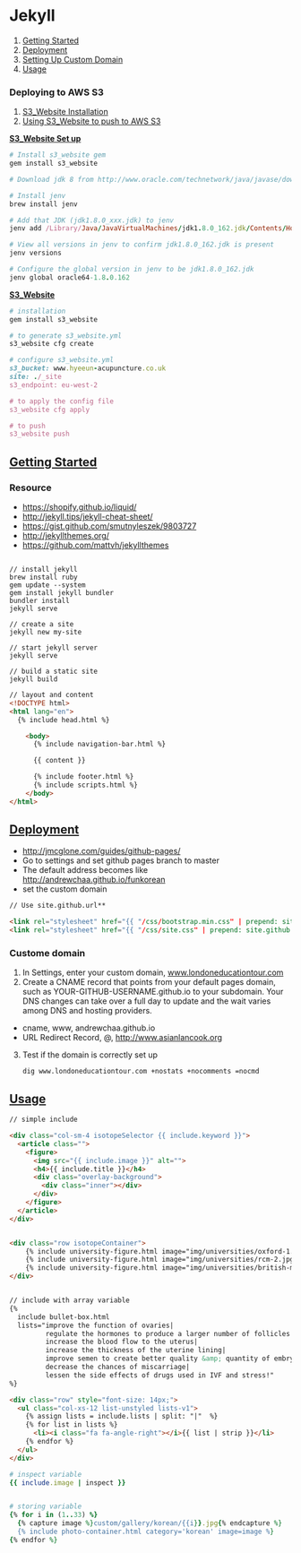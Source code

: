 # Jekyll

1. [Getting Started](#getting-started)
1. [Deployment](#deployment)
1. [Setting Up Custom Domain](#setting-up-custom-domain)
1. [Usage](#usage)

### Deploying to AWS S3

1. [S3_Website Installation](#s3-website-installation)
1. [Using S3_Website to push to AWS S3](#s3-website)

**<a href="#s3-website-installation">S3_Website Set up</a>**

```ruby
# Install s3_website gem
gem install s3_website

# Download jdk 8 from http://www.oracle.com/technetwork/java/javase/downloads/jdk8-downloads-2133151.html and install it

# Install jenv
brew install jenv

# Add that JDK (jdk1.8.0_xxx.jdk) to jenv
jenv add /Library/Java/JavaVirtualMachines/jdk1.8.0_162.jdk/Contents/Home/

# View all versions in jenv to confirm jdk1.8.0_162.jdk is present
jenv versions

# Configure the global version in jenv to be jdk1.8.0_162.jdk
jenv global oracle64-1.8.0.162

```

**<a href="#s3-website">S3_Website</a>**

```ruby
# installation
gem install s3_website

# to generate s3_website.yml
s3_website cfg create

# configure s3_website.yml
s3_bucket: www.hyeeun-acupuncture.co.uk
site: ./_site
s3_endpoint: eu-west-2

# to apply the config file
s3_website cfg apply

# to push
s3_website push
```


## <a href="#getting-started">Getting Started</a>

### Resource

* https://shopify.github.io/liquid/
* http://jekyll.tips/jekyll-cheat-sheet/
* https://gist.github.com/smutnyleszek/9803727
* http://jekyllthemes.org/
* https://github.com/mattvh/jekyllthemes




```

// install jekyll
brew install ruby
gem update --system
gem install jekyll bundler
bundler install
jekyll serve

// create a site
jekyll new my-site

// start jekyll server
jekyll serve

// build a static site
jekyll build
```

```html
// layout and content
<!DOCTYPE html>
<html lang="en">
  {% include head.html %}

    <body>
      {% include navigation-bar.html %}

      {{ content }}

      {% include footer.html %}
      {% include scripts.html %}
    </body>
</html>

```

## <a href="#deployment">Deployment</a>

* http://jmcglone.com/guides/github-pages/
* Go to settings and set github pages branch to master
* The default address becomes like http://andrewchaa.github.io/funkorean
* set the custom domain


```html
// Use site.github.url**

<link rel="stylesheet" href="{{ "/css/bootstrap.min.css" | prepend: site.github.url }}">
<link rel="stylesheet" href="{{ "/css/site.css" | prepend: site.github.url }}">
```

### Custome domain

1. In Settings, enter your custom domain, www.londoneducationtour.com
1. Create a CNAME record that points from your default pages domain, such as YOUR-GITHUB-USERNAME.github.io to your subdomain. Your DNS changes can take over a full day to update and the wait varies among DNS and hosting providers.

  * cname, www, andrewchaa.github.io
  * URL Redirect Record, @, http://www.asianlancook.org

3. Test if the domain is correctly set up
   
   ```
   dig www.londoneducationtour.com +nostats +nocomments =nocmd
   ```

## <a href="#usage">Usage</a>


```html
// simple include

<div class="col-sm-4 isotopeSelector {{ include.keyword }}">
  <article class="">
    <figure>
      <img src="{{ include.image }}" alt="">
      <h4>{{ include.title }}</h4>
      <div class="overlay-background">
        <div class="inner"></div>
      </div>
    </figure>
  </article>
</div>


<div class="row isotopeContainer">
    {% include university-figure.html image="img/universities/oxford-1.jpg" title="Oxford" keyword="oxford" %}
    {% include university-figure.html image="img/universities/rcm-2.jpg" title="Royal College of Music" keyword="rcm" %}
    {% include university-figure.html image="img/universities/british-museum-1.jpg" title="British museum" keyword="british-museum" %}
</div>


// include with array variable
{%
  include bullet-box.html
  lists="improve the function of ovaries|
         regulate the hormones to produce a larger number of follicles|
         increase the blood flow to the uterus|
         increase the thickness of the uterine lining|
         improve semen to create better quality &amp; quantity of embryos|
         decrease the chances of miscarriage|
         lessen the side effects of drugs used in IVF and stress!"
%}

<div class="row" style="font-size: 14px;">
  <ul class="col-xs-12 list-unstyled lists-v1">
    {% assign lists = include.lists | split: "|"  %}
    {% for list in lists %}
      <li><i class="fa fa-angle-right"></i>{{ list | strip }}</li>
    {% endfor %}
  </ul>
</div>
```

```ruby
# inspect variable
{{ include.image | inspect }}


# storing variable
{% for i in (1..33) %}
  {% capture image %}custom/gallery/korean/{{i}}.jpg{% endcapture %}
  {% include photo-container.html category='korean' image=image %}
{% endfor %}


```
